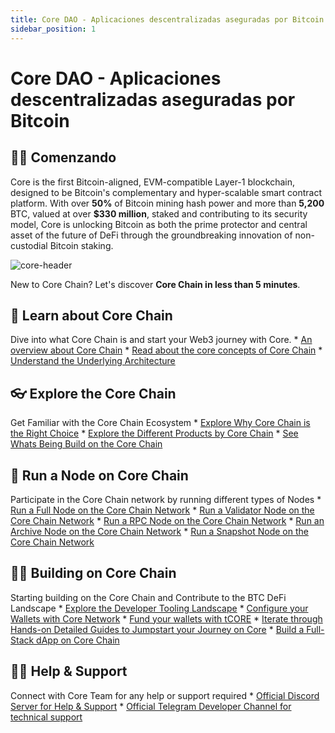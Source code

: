 ```yaml
---
title: Core DAO - Aplicaciones descentralizadas aseguradas por Bitcoin
sidebar_position: 1
---
```


# Core DAO - Aplicaciones descentralizadas aseguradas por Bitcoin

## 👨‍💻 Comenzando

Core is the first Bitcoin-aligned, EVM-compatible Layer-1 blockchain, designed to be Bitcoin's complementary and hyper-scalable smart contract platform. With over **50%** of Bitcoin mining hash power and more than **5,200** BTC, valued at over **$330 million**, staked and contributing to its security model, Core is unlocking Bitcoin as both the prime protector and central asset of the future of DeFi through the groundbreaking innovation of non-custodial Bitcoin staking.

![core-header](../static/img/core-header.png)

New to Core Chain? Let's discover **Core Chain in less than 5 minutes**.

## 📔 Learn about Core Chain

Dive into what Core Chain is and start your  Web3 journey with Core.
\* [An overview about Core Chain](./Learn/introduction/what-is-core-chain.md)
\* [Read about the core concepts of Core Chain](category/core-concepts)
\* [Understand the Underlying Architecture](./Learn/core-concepts/architecture.md)

## 👓 Explore the Core Chain

Get Familiar with the Core Chain Ecosystem
\* [Explore Why Core Chain is the Right Choice](./Learn/introduction/why-core-chain.md)
\* [Explore the Different Products by Core Chain](category/products)
\* [See Whats Being Build on the Core Chain](https://coredao.org/explore/ecosystem)

## 🔌 Run a Node on Core Chain

Participate in the Core Chain network by running different types of Nodes
\* [Run a Full Node on the Core Chain Network](./Node/Full-Node/on-mainnet.md)
\* [Run a Validator Node on the Core Chain Network](./Node/config/validator-node-config.md)
\* [Run a RPC Node on the Core Chain Network](./Node/config/rpc-node-config.md)
\* [Run an Archive Node on the Core Chain Network](./Node/config/archive-node-config.md)
\* [Run a Snapshot Node on the Core Chain Network](./Node/config/snapshot-node-config.md)

## 👨‍🔧 Building on Core Chain

Starting building on the Core Chain and Contribute to the BTC DeFi Landscape
\* [Explore the Developer Tooling Landscape](./Dev-Guide/dev-tools.md)
\* [Configure your Wallets with Core Network](./Dev-Guide/core-testnet-wallet-config.md)
\* [Fund your wallets with tCORE](./Dev-Guide/core-faucet.md)
\* [Iterate through Hands-on Detailed Guides to Jumpstart your Journey on Core](category/dev-guides)
\* [Build a Full-Stack dApp on Core Chain](./Dev-Guide/dapp-on-core.md)

## 🙋‍♀️ Help & Support

Connect with Core Team for any help or support required
\* [Official Discord Server for Help & Support](https://discord.com/invite/coredaoofficial)
\* [Official Telegram Developer Channel for technical support](https://t.me/CoreDAOTelegram)
